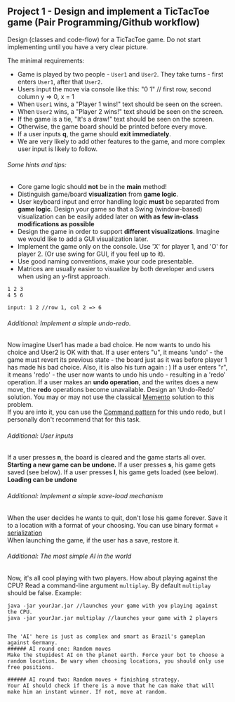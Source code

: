 ## Project 1 - Design and implement a TicTacToe game (Pair Programming/Github workflow)
Design (classes and code-flow) for a TicTacToe game. Do not start implementing until you have a very clear picture.

The minimal requirements: 

- Game is played by two people - `User1` and `User2`. They take turns - first enters `User1`, after that `User2`.
- Users input the move via console like this: "0 1" // first row, second column y => 0, x = 1
- When `User1` wins, a "Player 1 wins!" text should be seen on the screen.
- When `User2` wins, a "Player 2 wins!" text should be seen on the screen.
- If the game is a tie, "It's a draw!" text should be seen on the screen.
- Otherwise, the game board should be printed before every move.
- If a user inputs **q**, the game should **exit immediately**.
- We are very likely to add other features to the game, and more complex user input is likely to follow.  

###### Some hints and tips:  

- Core game logic should **not** be in the **main** method!
- Distinguish game/board **visualization** from **game logic**.
- User keyboard input and error handling logic **must** be separated from **game logic**. Design your game so that a Swing (window-based) visualization can be easily added later on **with as few in-class modifications as possible**
- Design the game in order to support **different visualizations**. Imagine we would like to add a GUI visualization later. 
- Implement the game only on the console. Use 'X' for player 1, and 'O' for player 2. (Or use swing for GUI, if you feel up to it). 
- Use good naming conventions, make your code presentable.
- Matrices are usually easier to visualize by both developer and users when using an y-first approach.
```
1 2 3 
4 5 6

input: 1 2 //row 1, col 2 => 6
```


###### Additional: Implement a simple undo-redo.
Now imagine User1 has made a bad choice. He now wants to undo his choice and User2 is OK with that. 
If a user enters "u", it means 'undo' - the game must revert its previous state - the board just as it was before player 1 has made his bad choice. 
Also, it is also his turn again : )
If a user enters "r", it means 'redo' - the user now wants to undo his undo - resulting in a 'redo' operation.
If a user makes an **undo operation**, and the writes does a new move, the **redo** operations become unavailable.
Design an 'Undo-Redo' solution. You may or may not use the classical [Memento](http://en.wikipedia.org/wiki/Memento_pattern) solution to this problem.	
If you are into it, you can use the [Command pattern](http://gamedevelopment.tutsplus.com/tutorials/let-your-players-undo-their-in-game-mistakes-with-the-command-pattern--gamedev-1391) for this undo redo, but I personally don't recommend that for this task.
 

###### Additional: User inputs
If a user presses **n**, the board is cleared and the game starts all over. **Starting a new game can be undone.**
If a user presses **s**, his game gets saved (see below). 
If a user presses **l**, his game gets loaded (see below). **Loading can be undone** 


###### Additional: Implement a simple save-load mechanism
When the user decides he wants to quit, don't lose his game forever. Save it to a location with a format of your choosing. You can use binary format + [serialization](http://www.tutorialspoint.com/java/java_serialization.htm)   
When launching the game, if the user has a save, restore it.

###### Additional: The most simple AI in the world
Now, it's all cool playing with two players. How about playing against the CPU? 
Read a command-line argument `multiplay`. By default `multiplay` should be false.
Example:
```
java -jar yourJar.jar //launches your game with you playing against the CPU.
java -jar yourJar.jar multiplay //launches your game with 2 players


The 'AI' here is just as complex and smart as Brazil's gameplan against Germany.
###### AI round one: Random moves
Make the stupidest AI on the planet earth. Force your bot to choose a random location. Be wary when choosing locations, you should only use free positions. 

###### AI round two: Random moves + finishing strategy.
Your AI should check if there is a move that he can make that will make him an instant winner. If not, move at random.
